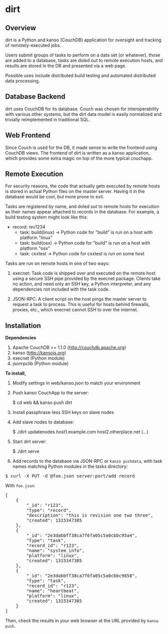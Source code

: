 dirt
====
Overview
--------
dirt is a Python and kanso (CouchDB) application for oversight and tracking of remotely-executed jobs.

Users submit groups of tasks to perform on a data set (or whatever), those are added to a database, tasks are doled out to remote execution hosts, and results are stored in the DB and presented via a web page.

Possible uses include distributed build testing and automated distributed data processing.

Database Backend
----------------
dirt uses CouchDB for its database. Couch was chosen for interoperability with various other systems, but the dirt data model is easily normalized and trivially reimplemented in traditional SQL.

Web Frontend
------------
Since Couch is used for the DB, it made sense to write the frontend using CouchDB views. The frontend of dirt is written as a kanso application, which provides some extra magic on top of the more typical couchapp.

Remote Execution
----------------
For security reasons, the code that actually gets executed by remote hosts is stored in actual Python files on the master server. Having it in the database would be cool, but more prone to evil.

Tasks are registered by name, and doled out to remote hosts for execution as their names appear attached to records in the database. For example, a build testing system might look like this:

* record: rev1234
  * task: build(linux) -> Python code for "build" is run on a host with platform "linux"
  * task: build(osx)   -> Python code for "build" is run on a host with platform "osx"
  * task: cxxtest      -> Python code for cxxtest is run on some host

Tasks are run on remote hosts in one of two ways:

1. execnet: Task code is shipped over and executed on the remote host using a secure SSH pipe provided by the execnet package. Clients take no action, and need only an SSH key, a Python interpreter, and any dependencies not included with the task code.

2. JSON-RPC: A client script on the host pings the master server to request a task to process. This is useful for hosts behind firewalls, proxies, etc., which execnet cannot SSH to over the internet.

Installation
------------
**Dependencies**

1. Apache CouchDB >= 1.1.0 (http://couchdb.apache.org)
2. kanso (http://kansojs.org)
3. execnet (Python module)
4. jsonrpclib (Python module)

**To install,**

1. Modify settings in web/kanso.json to match your environment
2. Push kanso CouchApp to the server:

    $ cd web && kanso push dirt

3. Install passphrase-less SSH keys on slave nodes
4. Add slave nodes to database:

    $ ./dirt updatenodes host1.example.com host2.otherplace.net (...)

5. Start dirt server:

    $ ./dirt serve

6. Add records to the database via JSON-RPC or `kanso pushdata`, with task names matching Python modules in the tasks directory:

<pre>
$ curl -X PUT -d @foo.json server:port/add_record
</pre>

With `foo.json`:
<pre>
[
    {
        "_id": "r123",
        "type": "record",
        "description": "this is revision one two three",
        "created": 1315347385
    },
    {
        "_id": "2e3dabbff38ca7f6fa05c5a0cbbc95a4",
        "type": "task",
        "record_id": "r123",
        "name": "system_info",
        "platform": "linux",
        "created": 1315347385
    },
    {
        "_id": "2e3dabbff38ca7f6fa05c5a0cbbc9858",
        "type": "task",
        "record_id": "r123",
        "name": "heartbeat",
        "platform": "linux",
        "created": 1315347385
    }
]
</pre>

Then, check the results in your web browser at the URL provided by `kanso push`.
